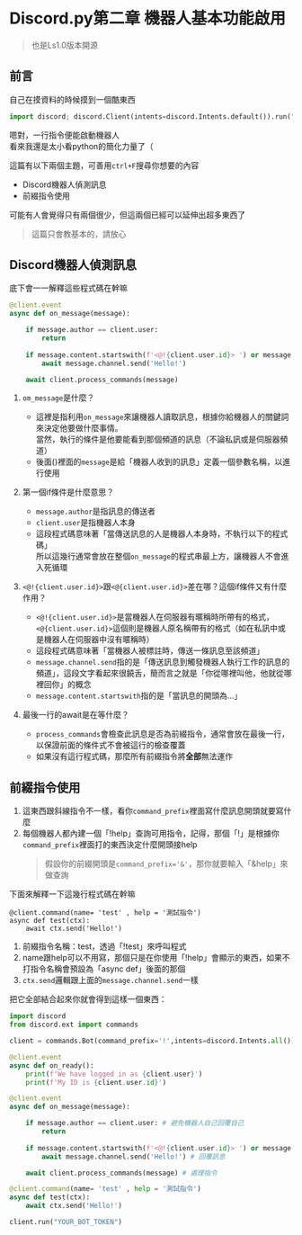 # Discord.py第二章 機器人基本功能啟用
> 也是Ls1.0版本開源
## 前言
自己在摸資料的時候摸到一個酷東西  
```python
import discord; discord.Client(intents=discord.Intents.default()).run("你的機器人TOKEN")
```
嗯對，一行指令便能啟動機器人  
看來我還是太小看python的簡化力量了（  

這篇有以下兩個主題，可善用`ctrl+F`搜尋你想要的內容  
- Discord機器人偵測訊息
- 前綴指令使用
  
可能有人會覺得只有兩個很少，但這兩個已經可以延伸出超多東西了  
> 這篇只會教基本的，請放心

## Discord機器人偵測訊息
底下會一一解釋這些程式碼在幹嘛
```python
@client.event 
async def on_message(message):

    if message.author == client.user:
        return
    
    if message.content.startswith(f'<@!{client.user.id}> ') or message.content.startswith(f'<@{client.user.id}> '):
        await message.channel.send('Hello!')

    await client.process_commands(message)
```

1. `om_message`是什麼？
   - 這裡是指利用`on_message`來讓機器人讀取訊息，根據你給機器人的關鍵詞來決定他要做什麼事情。  
     當然，執行的條件是他要能看到那個頻道的訊息（不論私訊或是伺服器頻道）
   - 後面()裡面的`message`是給「機器人收到的訊息」定義一個參數名稱，以進行使用

2. 第一個if條件是什麼意思？
   - `message.author`是指訊息的傳送者
   - `client.user`是指機器人本身  
   - 這段程式碼意味著「當傳送訊息的人是機器人本身時，不執行以下的程式碼」  
     所以這幾行通常會放在整個`on_message`的程式串最上方，讓機器人不會進入死循環

3. `<@!{client.user.id}>`跟`<@{client.user.id}>`差在哪？這個if條件又有什麼作用？
   - `<@!{client.user.id}>`是當機器人在伺服器有暱稱時所帶有的格式，`<@{client.user.id}>`這個則是機器人原名稱帶有的格式（如在私訊中或是機器人在伺服器中沒有暱稱時）
   - 這段程式碼意味著「當機器人被標註時，傳送一條訊息至該頻道」
   - `message.channel.send`指的是「傳送訊息到觸發機器人執行工作的訊息的頻道」，這段文字看起來很饒舌，簡而言之就是「你從哪裡叫他，他就從哪裡回你」的概念
   - `message.content.startswith`指的是「當訊息的開頭為...」
  
4. 最後一行的await是在等什麼？
   - `process_commands`會檢查此訊息是否為前綴指令，通常會放在最後一行，以保證前面的條件式不會被這行的檢查覆蓋
   - 如果沒有這行程式碼，那麼所有前綴指令將**全部**無法運作

## 前綴指令使用
1. 這東西跟斜線指令不一樣，看你`command_prefix`裡面寫什麼訊息開頭就要寫什麼
2. 每個機器人都內建一個「!help」查詢可用指令，記得，那個「!」是根據你`command_prefix`裡面打的東西決定什麼開頭接help
   > 假設你的前綴開頭是`command_prefix='&'`，那你就要輸入「&help」來做查詢

下面來解釋一下這幾行程式碼在幹嘛
```
@client.command(name= 'test' , help = '測試指令') 
async def test(ctx):
    await ctx.send('Hello!')
```
1. 前綴指令名稱：test，透過「!test」來呼叫程式
2. name跟help可以不用寫，那個只是在你使用「!help」會顯示的東西，如果不打指令名稱會預設為「async def」後面的那個
3. `ctx.send`邏輯跟上面的`message.channel.send`一樣
  
把它全部結合起來你就會得到這樣一個東西：
```python
import discord
from discord.ext import commands

client = commands.Bot(command_prefix='!',intents=discord.Intents.all())

@client.event
async def on_ready():
    print(f'We have logged in as {client.user}')
    print(f'My ID is {client.user.id}')

@client.event 
async def on_message(message):

    if message.author == client.user: # 避免機器人自己回覆自己
        return
    
    if message.content.startswith(f'<@!{client.user.id}> ') or message.content.startswith(f'<@{client.user.id}> '): # 當機器人被提及時
        await message.channel.send('Hello!') # 回覆訊息 

    await client.process_commands(message) # 處理指令

@client.command(name= 'test' , help = '測試指令') 
async def test(ctx):
    await ctx.send('Hello!')

client.run("YOUR_BOT_TOKEN")
```

